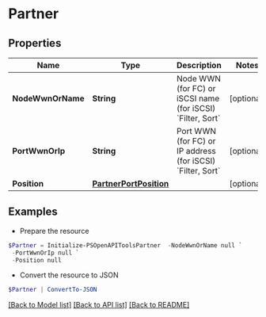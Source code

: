 # Partner
## Properties

Name | Type | Description | Notes
------------ | ------------- | ------------- | -------------
**NodeWwnOrName** | **String** | Node WWN (for FC) or iSCSI name (for iSCSI)  &#x60;Filter, Sort&#x60; | [optional] 
**PortWwnOrIp** | **String** | Port WWN (for FC) or IP address (for iSCSI)  &#x60;Filter, Sort&#x60; | [optional] 
**Position** | [**PartnerPortPosition**](PartnerPortPosition.md) |  | [optional] 

## Examples

- Prepare the resource
```powershell
$Partner = Initialize-PSOpenAPIToolsPartner  -NodeWwnOrName null `
 -PortWwnOrIp null `
 -Position null
```

- Convert the resource to JSON
```powershell
$Partner | ConvertTo-JSON
```

[[Back to Model list]](../README.md#documentation-for-models) [[Back to API list]](../README.md#documentation-for-api-endpoints) [[Back to README]](../README.md)

